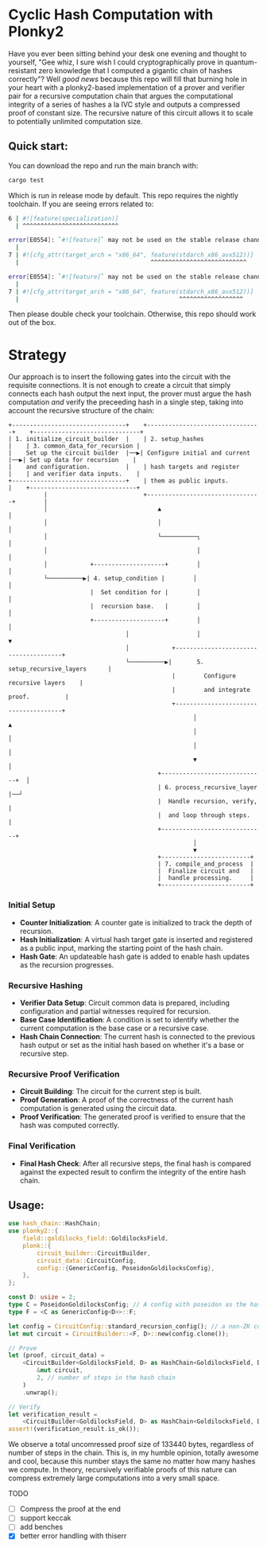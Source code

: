 # Cyclic Hash Computation with Plonky2

Have you ever been sitting behind your desk one evening and thought to yourself, "Gee whiz, I sure wish I could cryptographically prove in quantum-resistant zero knowledge that I computed a gigantic chain of hashes correctly"? Well _good news_ because this repo will fill that burning hole in your heart with a plonky2-based implementation of a prover and verifier pair for a recursive computation chain that argues the computational integrity of a series of hashes a la IVC style and outputs a compressed proof of constant size. The recursive nature of this circuit allows it to scale to potentially unlimited computation size.

## Quick start:

You can download the repo and run the main branch with:
```bash
cargo test
```

Which is run in release mode by default. This repo requires the nightly toolchain. If you are seeing errors related to:

```bash
6 | #![feature(specialization)]
  | ^^^^^^^^^^^^^^^^^^^^^^^^^^^

error[E0554]: `#![feature]` may not be used on the stable release channel
  |
7 | #![cfg_attr(target_arch = "x86_64", feature(stdarch_x86_avx512))]
  |                                     ^^^^^^^^^^^^^^^^^^^^^^^^^^^

error[E0554]: `#![feature]` may not be used on the stable release channel
  |
7 | #![cfg_attr(target_arch = "x86_64", feature(stdarch_x86_avx512))]
  |                                             ^^^^^^^^^^^^^^^^^^
```

Then please double check your toolchain. Otherwise, this repo should work out of the box.

# Strategy

Our approach is to insert the following gates into the circuit with the requisite connections. It is not enough to create a circuit that simply connects each hash output the next input, the prover must argue the hash computation _and_ verify the preceeding hash in a single step, taking into account the recursive structure of the chain:

```text
+--------------------------------+    +--------------------------------+    +------------------------------+
| 1. initialize_circuit_builder  |    | 2. setup_hashes                |    | 3. common_data_for_recursion |
|    Set up the circuit builder  |──▶| Configure initial and current  |──▶| Set up data for recursion    |
|    and configuration.          |    | hash targets and register      |    | and verifier data inputs.    |
+--------------------------------+    | them as public inputs.         |    +------------------------------+
          |                           +--------------------------------+        |
          │                               ▲                                     │
          │                               │                                     │
          │                               └──────────┐                          │
          │                                          │                          │
          │            +--------------------+        │                          │
          └──────────▶| 4. setup_condition |        │                          │
                       |  Set condition for |        │                          │
                       |  recursion base.   |        │                          │
                       +--------------------+        │                          │
                                 │                   │                          ▼
                                 │            +--------------------------------------+      
                                 └──────────▶|       5. setup_recursive_layers      |
                                              |        Configure recursive layers    |
                                              |        and integrate proof.          |
                                              +--------------------------------------+
                                                    │                      ▲
                                                    │                      │
                                                    │                      │
                                                    ▼                      │
                                          +-----------------------------+  │
                                          | 6. process_recursive_layer  |──┘
                                          |  Handle recursion, verify,  |
                                          |  and loop through steps.    |
                                          +-----------------------------+
                                                    │
                                                    ▼
                                          +-------------------------+
                                          | 7. compile_and_process  |
                                          |  Finalize circuit and   |
                                          |  handle processing.     |
                                          +-------------------------+
```

### Initial Setup
- **Counter Initialization**: A counter gate is initialized to track the depth of recursion.
- **Hash Initialization**: A virtual hash target gate is inserted and registered as a public input, marking the starting point of the hash chain.
- **Hash Gate**: An updateable hash gate is added to enable hash updates as the recursion progresses.

### Recursive Hashing
- **Verifier Data Setup**: Circuit common data is prepared, including configuration and partial witnesses required for recursion.
- **Base Case Identification**: A condition is set to identify whether the current computation is the base case or a recursive case.
- **Hash Chain Connection**: The current hash is connected to the previous hash output or set as the initial hash based on whether it's a base or recursive step.

### Recursive Proof Verification
- **Circuit Building**: The circuit for the current step is built.
- **Proof Generation**: A proof of the correctness of the current hash computation is generated using the circuit data.
- **Proof Verification**: The generated proof is verified to ensure that the hash was computed correctly.

### Final Verification
- **Final Hash Check**: After all recursive steps, the final hash is compared against the expected result to confirm the integrity of the entire hash chain.

## Usage:

```rust
use hash_chain::HashChain;
use plonky2::{
    field::goldilocks_field::GoldilocksField,
    plonk::{
        circuit_builder::CircuitBuilder,
        circuit_data::CircuitConfig,
        config::{GenericConfig, PoseidonGoldilocksConfig},
    },
};

const D: usize = 2;
type C = PoseidonGoldilocksConfig; // A config with poseidon as the hasher for FRI
type F = <C as GenericConfig<D>>::F;

let config = CircuitConfig::standard_recursion_config(); // a non-ZK config, commitments and proof may reveal input data
let mut circuit = CircuitBuilder::<F, D>::new(config.clone());

// Prove
let (proof, circuit_data) =
    <CircuitBuilder<GoldilocksField, D> as HashChain<GoldilocksField, D, C>>::build_hash_chain_circuit(
        &mut circuit,
        2, // number of steps in the hash chain
    )
    .unwrap();

// Verify
let verification_result =
    <CircuitBuilder<GoldilocksField, D> as HashChain<GoldilocksField, D, C>>::verify(proof, circuit_data);
assert!(verification_result.is_ok());
```

We observe a total uncomressed proof size of 133440 bytes, regardless of number of steps in the chain. This is, in my humble opinion, totally awesome and cool, because this number stays the same no matter how many hashes we compute. In theory, recursively verifiable proofs of this nature can compress extremely large computations into a very small space.

TODO
- [ ] Compress the proof at the end
- [ ] support keccak
- [ ] add benches
- [x] better error handling with thiserr
